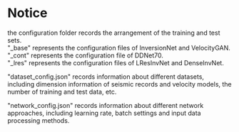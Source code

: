 # Notice

the configuration folder records the arrangement of the training and test sets.  
"_base" represents the configuration files of InversionNet and VelocityGAN.  
"_cont" represents the configuration file of DDNet70.  
"_lres" represents the configuration files of LResInvNet and DenseInvNet.  

"dataset_config.json" records information about different datasets, including dimension information of seismic records and velocity models, the number of training and test data, etc.  

"network_config.json" records information about different network approaches, including learning rate, batch settings and input data processing methods.  
